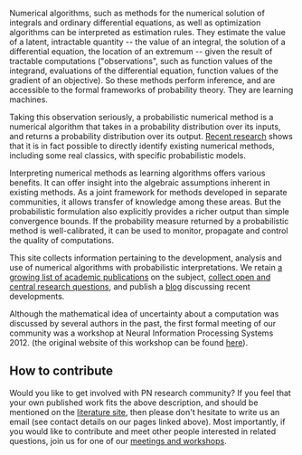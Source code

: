 Numerical algorithms, such as methods for the numerical solution of integrals
and ordinary differential equations, as well as optimization algorithms can be
interpreted as estimation rules. They estimate the value of a latent,
intractable quantity -- the value of an integral, the solution of a
differential equation, the location of an extremum -- given the result of
tractable computations ("observations", such as function values of the
integrand, evaluations of the differential equation, function values of the
gradient of an objective). So these methods perform inference, and are
accessible to the formal frameworks of probability theory. They are learning
machines.

Taking this observation seriously, a probabilistic numerical method is a
numerical algorithm that takes in a probability distribution over its inputs,
and returns a probability distribution over its
output. [Recent research](literature/index.html) shows that it is in fact
possible to directly identify existing numerical methods, including some real
classics, with specific probabilistic models.

Interpreting numerical methods as learning algorithms offers various
benefits. It can offer insight into the algebraic assumptions inherent in
existing methods. As a joint framework for methods developed in separate
communities, it allows transfer of knowledge among these areas. But the
probabilistic formulation also explicitly provides a richer output than simple
convergence bounds. If the probability measure returned by a probabilistic
method is well-calibrated, it can be used to monitor, propagate and control the
quality of computations.

This site collects information pertaining to the development, analysis and
use of numerical algorithms with probabilistic interpretations. We retain
[a growing list of academic publications](literature/index.html) on the
subject, [collect open and central research questions](research/index.html),
and publish a [blog](blog/index.html) discussing recent developments. 

Although the mathematical idea of uncertainty about a computation was discussed
by several authors in the past, the first formal meeting of our community was a
workshop at Neural Information Processing Systems 2012. (the original website
of this workshop can be found
[here](http://www.probabilistic-numerics.org/index_workshop.html)).


## How to contribute

Would you like to get involved with PN research community? If you feel that
your own published work fits the above description, and should be mentioned on
the [literature site](literature/index.html), then please don't hesitate to
write us an email (see contact details on our pages linked above). Most
importantly, if you would like to contribute and meet other people interested
in related questions, join us for one of our
[meetings and workshops]({{site.baseurl}}/meetings/index.html).
    
